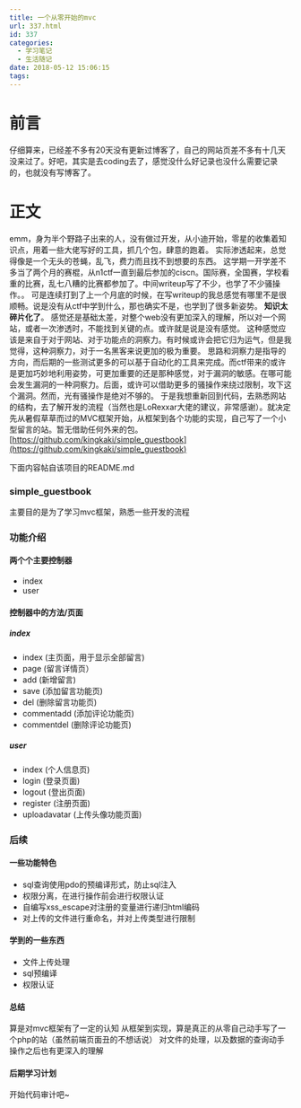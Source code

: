 ```yaml
---
title: 一个从零开始的mvc
url: 337.html
id: 337
categories:
  - 学习笔记
  - 生活随记
date: 2018-05-12 15:06:15
tags:
---
```


# 前言

仔细算来，已经差不多有20天没有更新过博客了，自己的网站页差不多有十几天没来过了。好吧，其实是去coding去了，感觉没什么好记录也没什么需要记录的，也就没有写博客了。

# 正文

emm，身为半个野路子出来的人，没有做过开发，从小迪开始，零星的收集着知识点，用着一些大佬写好的工具，抓几个包，肆意的跑着。 
实际渗透起来，总觉得像是一个无头的苍蝇，乱飞，费力而且找不到想要的东西。 这学期一开学差不多当了两个月的赛棍，从n1ctf一直到最后参加的ciscn。国际赛，全国赛，学校看重的比赛，乱七八糟的比赛都参加了。中间writeup写了不少，也学了不少骚操作。。 
可是连续打到了上一个月底的时候，在写writeup的我总感觉有哪里不是很顺畅。说是没有从ctf中学到什么，那也确实不是，也学到了很多新姿势。 
 **知识太碎片化了**。 感觉还是基础太差，对整个web没有更加深入的理解，所以对一个网站，或者一次渗透时，不能找到关键的点。或许就是说是没有感觉。 
 这种感觉应该是来自于对于网站、对于功能点的洞察力。有时候或许会把它归为运气，但是我觉得，这种洞察力，对于一名黑客来说更加的极为重要。 
 思路和洞察力是指导的方向，而后期的一些测试更多的可以基于自动化的工具来完成。而ctf带来的或许是更加巧妙地利用姿势，可更加重要的还是那种感觉，对于漏洞的敏感。在哪可能会发生漏洞的一种洞察力。后面，或许可以借助更多的骚操作来绕过限制，攻下这个漏洞。然而，光有骚操作是绝对不够的。 
 于是我想重新回到代码，去熟悉网站的结构，去了解开发的流程（当然也是LoRexxar大佬的建议，非常感谢）。就决定先从暑假草草而过的MVC框架开始，从框架到各个功能的实现，自己写了一个小型留言的站。暂无借助任何外来的包。 
 [https://github.com/kingkaki/simple_guestbook](https://github.com/kingkaki/simple_guestbook) 

 下面内容帖自该项目的README.md

### [](https://github.com/kingkaki/simple_guestbook#simple_guestbook)simple_guestbook

主要目的是为了学习mvc框架，熟悉一些开发的流程

### [](https://github.com/kingkaki/simple_guestbook#功能介绍)功能介绍

#### [](https://github.com/kingkaki/simple_guestbook#两个个主要控制器)两个个主要控制器

*   index
*   user

#### [](https://github.com/kingkaki/simple_guestbook#控制器中的方法页面)控制器中的方法/页面

##### [](https://github.com/kingkaki/simple_guestbook#index)index

*   index (主页面，用于显示全部留言)
*   page (留言详情页）
*   add (新增留言)
*   save (添加留言功能页)
*   del (删除留言功能页)
*   commentadd (添加评论功能页)
*   commentdel (删除评论功能页)

##### [](https://github.com/kingkaki/simple_guestbook#user)user

*   index (个人信息页)
*   login (登录页面)
*   logout (登出页面)
*   register (注册页面)
*   uploadavatar (上传头像功能页面)

### [](https://github.com/kingkaki/simple_guestbook#后续)后续

#### [](https://github.com/kingkaki/simple_guestbook#一些功能特色)一些功能特色

*   sql查询使用pdo的预编译形式，防止sql注入
*   权限分离，在进行操作前会进行权限认证
*   自编写xss_escape对注册的变量进行递归html编码
*   对上传的文件进行重命名，并对上传类型进行限制

#### [](https://github.com/kingkaki/simple_guestbook#学到的一些东西)学到的一些东西

*   文件上传处理
*   sql预编译
*   权限认证

#### [](https://github.com/kingkaki/simple_guestbook#总结)总结

算是对mvc框架有了一定的认知 从框架到实现，算是真正的从零自己动手写了一个php的站（虽然前端页面丑的不想话说） 对文件的处理，以及数据的查询动手操作之后也有更深入的理解

#### [](https://github.com/kingkaki/simple_guestbook#后期学习计划)后期学习计划

开始代码审计吧~